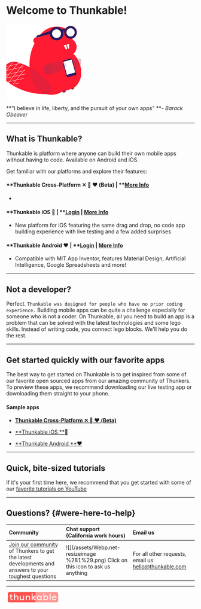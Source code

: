 # Welcome to Thunkable!

![](/assets/logo-beaver.png)

**"I believe in life, liberty, and the pursuit of your own apps" **_- Barack Obeaver_

---

## What is Thunkable?

Thunkable is platform where anyone can build their own mobile apps without having to code. Available on Android and iOS.

Get familiar with our platforms and explore their features:

#### **Thunkable Cross-Platform ✕ ** ❤ \(Beta\) \|** **[More Info](/docs.thunkable.com/x/)

* 
#### **Thunkable iOS ** \|** **[**Login**](https://ios.thunkable.com) \| [More Info](/ios/README.md)

* New platform for iOS featuring the same drag and drop, no code app building experience with live testing and a few added surprises

#### **Thunkable Android **❤** **\|** **[**Login**](http://app.thunkable.com/) \| [More Info](/android/README.md)

* Compatible with MIT App Inventor, features Material Design, Artificial Intelligence, Google Spreadsheets and more!

---

## Not a developer?

Perfect.  `Thunkable was designed for people who have no prior coding experience.` Building mobile apps can be quite a challenge especially for someone who is not a coder. On Thunkable, all you need to build an app is a problem that can be solved with the latest technologies and some lego skills. Instead of writing code, you connect lego blocks. We'll help you do the rest.

---

## Get started quickly with our favorite apps

The best way to get started on Thunkable is to get inspired from some of our favorite open sourced apps from our amazing community of Thunkers.  To preview these apps, we recommend downloading our live testing app or downloading them straight to your phone.

#### **Sample apps**

* [**Thunkable Cross-Platform ✕  ❤ \(Beta\)**](https://docs.thunkable.com/x/1-sample-apps.html)

* [**Thunkable iOS ** ](https://docs.thunkable.com/ios/idea.html)

* [**Thunkable Android **❤](https://docs.thunkable.com/android/sample-apps.html)

---

## Quick, bite-sized tutorials

If it's your first time here, we recommend that you get started with some of our [favorite tutorials on YouTube](https://www.youtube.com/channel/UCTVZRyybOCDBL2zLXSeQVsw)

---

## Questions? {#were-here-to-help}

| Community | Chat support \(California work hours\) | Email us |
| :--- | :--- | :--- |
| [Join our community](https://community.thunkable.com/) of Thunkers to get the latest developments and answers to your toughest questions | ![](/assets/Webp.net-resizeimage %281%29.png) Click on this icon to ask us anything | For all other requests, email us [hello@thunkable.com](mailto:hello@thunkable.com) |

---

![](/assets/logo-thunkable.png)

